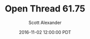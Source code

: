 ---
layout: podcast
title: "Open Thread 61.75"
author: Scott Alexander
description: https://slatestarcodex.com/2016/11/02/open-thread-61-75/
date: 2016-11-02 12:00:00 PDT
length: 58661
duration: 15
guid: open-thread-61-75
---